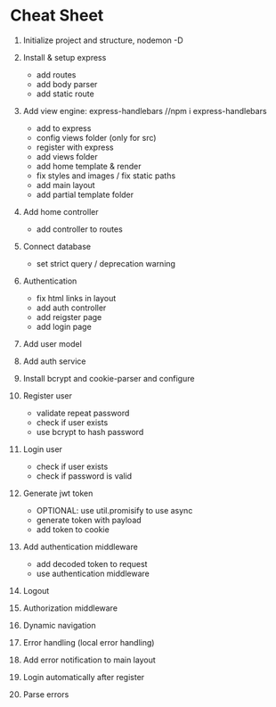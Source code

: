 # Cheat Sheet

1. Initialize project and structure, nodemon -D
    
2. Install & setup express
    * add routes
    * add body parser
    * add static route
3. Add view engine: express-handlebars  //npm i express-handlebars
    * add to express
    * config views folder (only for src)
    * register with express
    * add views folder
    * add home template & render
    * fix styles and images / fix static paths
    * add main layout
    * add partial template folder
4. Add home controller
    * add controller to routes
5. Connect database
    * set strict query / deprecation warning
6. Authentication
    * fix html links in layout
    * add auth controller
    * add reigster page
    * add login page
7. Add user model
8. Add auth service
9. Install bcrypt and cookie-parser and configure
10. Register user
    * validate repeat password
    * check if user exists
    * use bcrypt to hash password
11. Login user
    * check if user exists
    * check if password is valid
12. Generate jwt token
    * OPTIONAL: use util.promisify to use async
    * generate token with payload
    * add token to cookie
13. Add authentication middleware
    * add decoded token to request
    * use authentication middleware
14. Logout
15. Authorization middleware
16. Dynamic navigation
17. Error handling (local error handling)
18. Add error notification to main layout
19. Login automatically after register
20. Parse errors